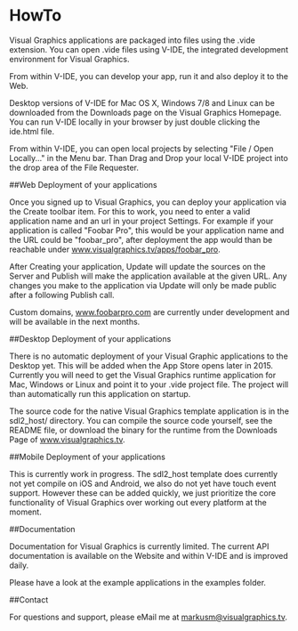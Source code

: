 HowTo
=====
 
Visual Graphics applications are packaged into files using the .vide extension. You can open .vide files using V-IDE, the integrated development environment for Visual Graphics.

From within V-IDE, you can develop your app, run it and also deploy it to the Web.

Desktop versions of V-IDE for Mac OS X, Windows 7/8 and Linux can be downloaded from the Downloads page on the Visual Graphics Homepage. You can run V-IDE locally in your browser by just double clicking the ide.html file.

From within V-IDE, you can open local projects by selecting "File / Open Locally..." in the Menu bar. Than Drag and Drop your local V-IDE project into the drop area of the File Requester.

##Web Deployment of your applications

Once you signed up to Visual Graphics, you can deploy your application via the Create toolbar item. For this to work, you need to enter a valid application name and an url in your project Settings. For example if your application is called "Foobar Pro", this would be your application name and the URL could be "foobar_pro", after deployment the app would than be reachable under www.visualgraphics.tv/apps/foobar_pro.

After Creating your application, Update will update the sources on the Server and Publish will make the application available at the given URL. Any changes you make to the application via Update will only be made public after a following Publish call.

Custom domains, www.foobarpro.com are currently under development and will be available in the next months.

##Desktop Deployment of your applications

There is no automatic deployment of your Visual Graphic applications to the Desktop yet. This will be added when the App Store opens later in 2015. Currently you will need to get the Visual Graphics runtime application for Mac, Windows or Linux and point it to your .vide project file. The project will than automatically run this application on startup.

The source code for the native Visual Graphics template application is in the sdl2_host/ directory. You can compile the source code yourself, see the README file, or download the binary for the runtime from the Downloads Page of www.visualgraphics.tv.

##Mobile Deployment of your applications

This is currently work in progress. The sdl2_host template does currently not yet compile on iOS and Android, we also do not yet have touch event support. However these can be added quickly, we just prioritize the core functionality of Visual Graphics over working out every platform at the moment.

##Documentation

Documentation for Visual Graphics is currently limited. The current API documentation is available on the Website and within V-IDE and is improved daily. 

Please have a look at the example applications in the examples folder.

##Contact

For questions and support, please eMail me at markusm@visualgraphics.tv.

